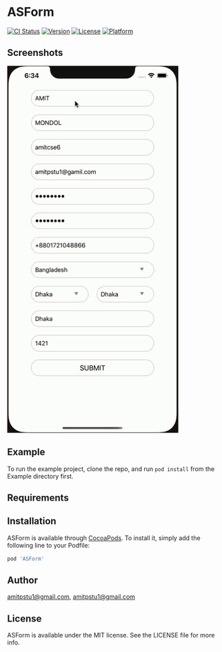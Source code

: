 # ASForm

[![CI Status](https://img.shields.io/travis/amitpstu1@gmail.com/ASForm.svg?style=flat)](https://travis-ci.org/amitpstu1@gmail.com/ASForm)
[![Version](https://img.shields.io/cocoapods/v/ASForm.svg?style=flat)](https://cocoapods.org/pods/ASForm)
[![License](https://img.shields.io/cocoapods/l/ASForm.svg?style=flat)](https://cocoapods.org/pods/ASForm)
[![Platform](https://img.shields.io/cocoapods/p/ASForm.svg?style=flat)](https://cocoapods.org/pods/ASForm)

Screenshots
---------
![ASValidator Screenshots](asform_screenshot.gif)

## Example

To run the example project, clone the repo, and run `pod install` from the Example directory first.

## Requirements

## Installation

ASForm is available through [CocoaPods](https://cocoapods.org). To install
it, simply add the following line to your Podfile:

```ruby
pod 'ASForm'
```

## Author

amitpstu1@gmail.com, amitpstu1@gmail.com

## License

ASForm is available under the MIT license. See the LICENSE file for more info.
